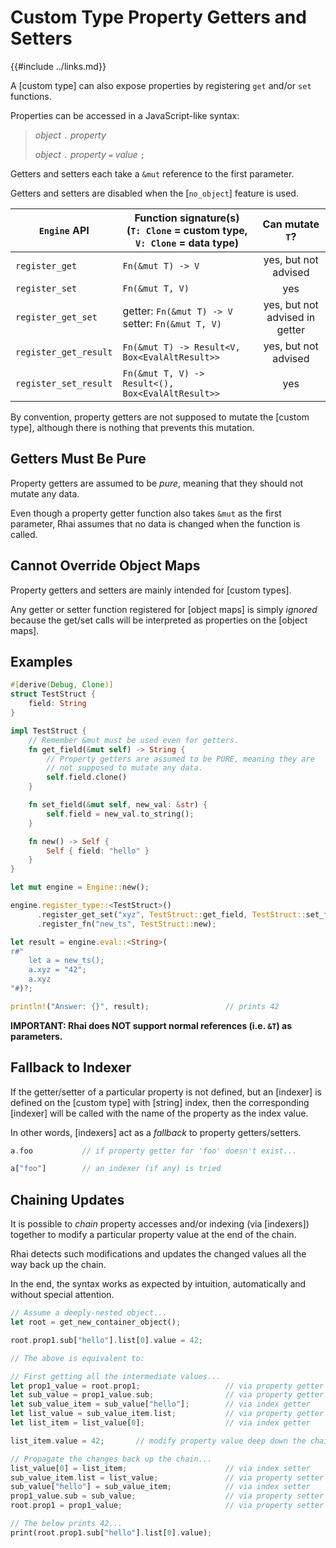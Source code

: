 Custom Type Property Getters and Setters
=======================================

{{#include ../links.md}}

A [custom type] can also expose properties by registering `get` and/or `set` functions.

Properties can be accessed in a JavaScript-like syntax:

> _object_ `.` _property_
>
> _object_ `.` _property_ `=` _value_ `;`

Getters and setters each take a `&mut` reference to the first parameter.

Getters and setters are disabled when the [`no_object`] feature is used.

| `Engine` API          | Function signature(s)<br/>(`T: Clone` = custom type,<br/>`V: Clone` = data type) |        Can mutate `T`?         |
| --------------------- | -------------------------------------------------------------------------------- | :----------------------------: |
| `register_get`        | `Fn(&mut T) -> V`                                                                |      yes, but not advised      |
| `register_set`        | `Fn(&mut T, V)`                                                                  |              yes               |
| `register_get_set`    | getter: `Fn(&mut T) -> V`</br>setter: `Fn(&mut T, V)`                            | yes, but not advised in getter |
| `register_get_result` | `Fn(&mut T) -> Result<V, Box<EvalAltResult>>`                                    |      yes, but not advised      |
| `register_set_result` | `Fn(&mut T, V) -> Result<(), Box<EvalAltResult>>`                                |              yes               |

By convention, property getters are not supposed to mutate the [custom type], although there is nothing
that prevents this mutation.


Getters Must Be Pure
--------------------

Property getters are assumed to be _pure_, meaning that they should not mutate any data.

Even though a property getter function also takes `&mut` as the first parameter, Rhai assumes that
no data is changed when the function is called.


Cannot Override Object Maps
--------------------------

Property getters and setters are mainly intended for [custom types].

Any getter or setter function registered for [object maps] is simply _ignored_ because
the get/set calls will be interpreted as properties on the [object maps].


Examples
--------

```rust no_run
#[derive(Debug, Clone)]
struct TestStruct {
    field: String
}

impl TestStruct {
    // Remember &mut must be used even for getters.
    fn get_field(&mut self) -> String {
        // Property getters are assumed to be PURE, meaning they are
        // not supposed to mutate any data.
        self.field.clone()
    }

    fn set_field(&mut self, new_val: &str) {
        self.field = new_val.to_string();
    }

    fn new() -> Self {
        Self { field: "hello" }
    }
}

let mut engine = Engine::new();

engine.register_type::<TestStruct>()
      .register_get_set("xyz", TestStruct::get_field, TestStruct::set_field)
      .register_fn("new_ts", TestStruct::new);

let result = engine.eval::<String>(
r#"
    let a = new_ts();
    a.xyz = "42";
    a.xyz
"#)?;

println!("Answer: {}", result);                 // prints 42
```

**IMPORTANT: Rhai does NOT support normal references (i.e. `&T`) as parameters.**


Fallback to Indexer
-------------------

If the getter/setter of a particular property is not defined, but an [indexer] is defined
on the [custom type] with [string] index, then the corresponding [indexer] will be called
with the name of the property as the index value.

In other words, [indexers] act as a _fallback_ to property getters/setters.

```rust no_run
a.foo           // if property getter for 'foo' doesn't exist...

a["foo"]        // an indexer (if any) is tried
```


Chaining Updates
----------------

It is possible to _chain_ property accesses and/or indexing (via [indexers]) together to modify a
particular property value at the end of the chain.

Rhai detects such modifications and updates the changed values all the way back up the chain.

In the end, the syntax works as expected by intuition, automatically and without special attention.

```rust no_run
// Assume a deeply-nested object...
let root = get_new_container_object();

root.prop1.sub["hello"].list[0].value = 42;

// The above is equivalent to:

// First getting all the intermediate values...
let prop1_value = root.prop1;                   // via property getter
let sub_value = prop1_value.sub;                // via property getter
let sub_value_item = sub_value["hello"];        // via index getter
let list_value = sub_value_item.list;           // via property getter
let list_item = list_value[0];                  // via index getter

list_item.value = 42;       // modify property value deep down the chain

// Propagate the changes back up the chain...
list_value[0] = list_item;                      // via index setter
sub_value_item.list = list_value;               // via property setter
sub_value["hello"] = sub_value_item;            // via index setter
prop1_value.sub = sub_value;                    // via property setter
root.prop1 = prop1_value;                       // via property setter

// The below prints 42...
print(root.prop1.sub["hello"].list[0].value);
```
